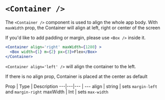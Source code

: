 
# `<Container />`

The `<Container />` component is used to align the whole app body. With `maxWidth` prop, the Container will align at left, right or center of the screen

If you'd like to add padding or margin, please use `<Box />` inside it.

```jsx
<Container align='right' maxWidth={1280} >
  <Box width={1} m={2} px={3}>Flex</Box>
</Container>
```

`<Container align='left' />` will align the container to the left. 

If there is no align prop, Container is placed at the center as default

Prop | Type | Description
---|---|--- | ---
align | string | sets `margin-left` and `margin-right`
maxWidth | Int | sets `max-width`
